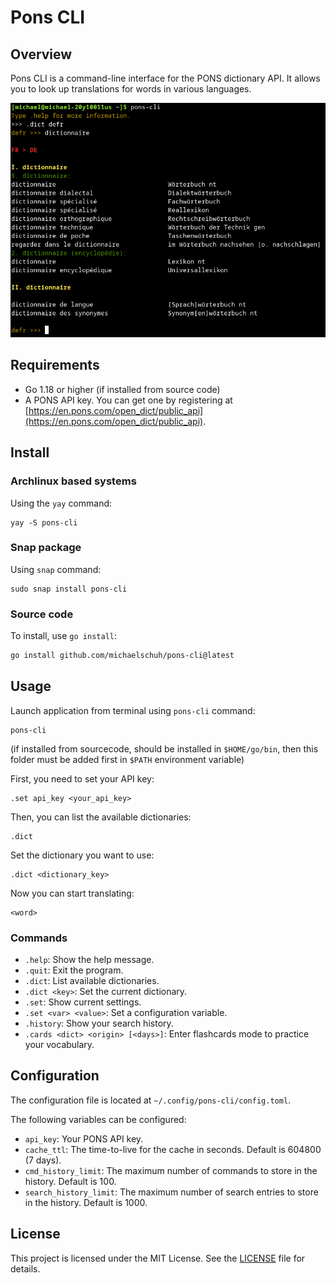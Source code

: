 # Pons CLI

## Overview

Pons CLI is a command-line interface for the PONS dictionary API. It allows you to look up translations for words in various languages.

![pons-cli](https://github.com/mikachou/pons-cli/blob/main/pons-cli.png?raw=true)

## Requirements

- Go 1.18 or higher (if installed from source code)
- A PONS API key. You can get one by registering at [https://en.pons.com/open_dict/public_api](https://en.pons.com/open_dict/public_api).

## Install

### Archlinux based systems

Using the `yay` command:

```
yay -S pons-cli
```

### Snap package

Using `snap` command:

```
sudo snap install pons-cli

```

### Source code

To install, use `go install`:

```bash
go install github.com/michaelschuh/pons-cli@latest
```

## Usage

Launch application from terminal using `pons-cli` command:

```
pons-cli
```

(if installed from sourcecode, should be installed in `$HOME/go/bin`, then this folder must be added first in `$PATH` environment variable)

First, you need to set your API key:

```
.set api_key <your_api_key>
```

Then, you can list the available dictionaries:

```
.dict
```

Set the dictionary you want to use:

```
.dict <dictionary_key>
```

Now you can start translating:

```
<word>
```

### Commands

- `.help`: Show the help message.
- `.quit`: Exit the program.
- `.dict`: List available dictionaries.
- `.dict <key>`: Set the current dictionary.
- `.set`: Show current settings.
- `.set <var> <value>`: Set a configuration variable.
- `.history`: Show your search history.
- `.cards <dict> <origin> [<days>]`: Enter flashcards mode to practice your vocabulary.

## Configuration

The configuration file is located at `~/.config/pons-cli/config.toml`.

The following variables can be configured:

- `api_key`: Your PONS API key.
- `cache_ttl`: The time-to-live for the cache in seconds. Default is 604800 (7 days).
- `cmd_history_limit`: The maximum number of commands to store in the history. Default is 100.
- `search_history_limit`: The maximum number of search entries to store in the history. Default is 1000.

## License

This project is licensed under the MIT License. See the [LICENSE](LICENCE) file for details.
